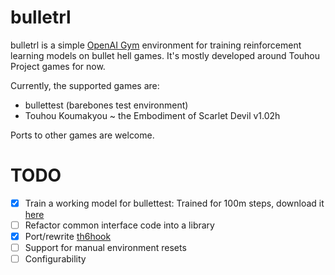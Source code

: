 # bulletrl
bulletrl is a simple [OpenAI Gym](https://github.com/openai/gym) environment for training reinforcement learning models on bullet hell games. It's mostly developed around Touhou Project games for now.

Currently, the supported games are:
* bullettest (barebones test environment)
* Touhou Koumakyou ~ the Embodiment of Scarlet Devil v1.02h

Ports to other games are welcome.

# TODO
- [x] Train a working model for bullettest: Trained for 100m steps, download it [here](https://files.catbox.moe/qeggsn.zip)
- [ ] Refactor common interface code into a library
- [x] Port/rewrite [th6hook](https://github.com/khang06/th6hook)
- [ ] Support for manual environment resets
- [ ] Configurability